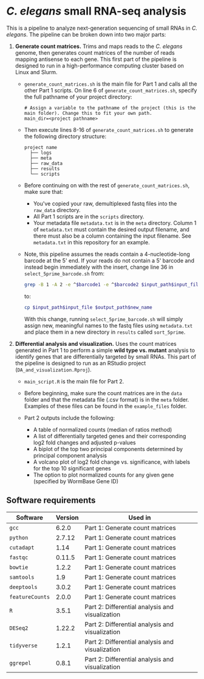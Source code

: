 # *C. elegans* small RNA-seq analysis

This is a pipeline to analyze next-generation sequencing of small RNAs in *C. elegans*. The pipeline can be broken down into two major parts:

1. **Generate count matrices.** Trims and maps reads to the *C. elegans* genome, then generates count matrices of the number of reads mapping antisense to each gene. This first part of the pipeline is designed to run in a high-performance computing cluster based on Linux and Slurm.
	- <code>generate_count_matrices.sh</code> is the main file for Part 1 and calls all the other Part 1 scripts. On line 6 of <code>generate_count_matrices.sh</code>, specify the full pathname of your project directory:
		```
		# Assign a variable to the pathname of the project (this is the main folder). Change this to fit your own path.
		main_dir=<project pathname>
		```
	- Then execute lines 8-16 of <code>generate_count_matrices.sh</code> to generate the following directory structure:
		```
		project name
		  ├── logs
		  ├── meta
		  ├── raw_data
		  ├── results
		  └── scripts
		```
	- Before continuing on with the rest of <code>generate_count_matrices.sh</code>, make sure that:
		- You've copied your raw, demultiplexed fastq files into the <code>raw_data</code> directory.
		- All Part 1 scripts are in the <code>scripts</code> directory.
		- Your metadata file <code>metadata.txt</code> is in the <code>meta</code> directory. Column 1 of <code>metadata.txt</code> must contain the desired output filename, and there must also be a column containing the input filename. See <code>metadata.txt</code> in this repository for an example.

	- Note, this pipeline assumes the reads contain a 4-nucleotide-long barcode at the 5' end. If your reads do not contain a 5' barcode and instead begin immediately with the insert, change line 36 in <code>select_5prime_barcode.sh</code> from:
		```bash
		grep -B 1 -A 2 -e ^$barcode1 -e ^$barcode2 $input_path$input_file | sed '/^--/d' > $output_path$new_name
		```
		to:
		```bash
		cp $input_path$input_file $output_path$new_name
		```
		With this change, running <code>select_5prime_barcode.sh</code> will simply assign new, meaningful names to the fastq files using <code>metadata.txt</code> and place them in a new directory in <code>results</code> called <code>sort_5prime</code>.

2. **Differential analysis and visualization.** Uses the count matrices generated in Part 1 to perform a simple **wild type vs. mutant** analysis to identify genes that are differentially targeted by small RNAs. This part of the pipeline is designed to run as an RStudio project (<code>DA_and_visualization.Rproj</code>).
	- <code>main_script.R</code> is the main file for Part 2.

	- Before beginning, make sure the count matrices are in the <code>data</code> folder and that the metadata file (.csv format) is in the <code>meta</code> folder. Examples of these files can be found in the <code>example_files</code> folder.

	- Part 2 outputs include the following:
		- A table of normalized counts (median of ratios method)
		- A list of differentially targeted genes and their corresponding log2 fold changes and adjusted p-values
		- A biplot of the top two principal components determined by principal component analysis
		- A volcano plot of log2 fold change vs. significance, with labels for the top 10 significant genes
		- The option to plot normalized counts for any given gene (specified by WormBase Gene ID)

## Software requirements

| Software                    | Version      | Used in                                         |
| --------------------------- | ------------ | ----------------------------------------------- |
| <code>gcc</code>            | 6.2.0        | Part 1: Generate count matrices                 |
| <code>python</code>         | 2.7.12       | Part 1: Generate count matrices                 |
| <code>cutadapt</code>       | 1.14         | Part 1: Generate count matrices                 |
| <code>fastqc</code>         | 0.11.5       | Part 1: Generate count matrices                 |
| <code>bowtie</code>         | 1.2.2        | Part 1: Generate count matrices                 |
| <code>samtools</code>       | 1.9          | Part 1: Generate count matrices                 |
| <code>deeptools</code>      | 3.0.2        | Part 1: Generate count matrices                 |
| <code>featureCounts</code>  | 2.0.0        | Part 1: Generate count matrices                 |
| <code>R</code>              | 3.5.1        | Part 2: Differential analysis and visualization |
| <code>DESeq2</code>         | 1.22.2       | Part 2: Differential analysis and visualization |
| <code>tidyverse</code>      | 1.2.1        | Part 2: Differential analysis and visualization |
| <code>ggrepel</code>        | 0.8.1        | Part 2: Differential analysis and visualization |